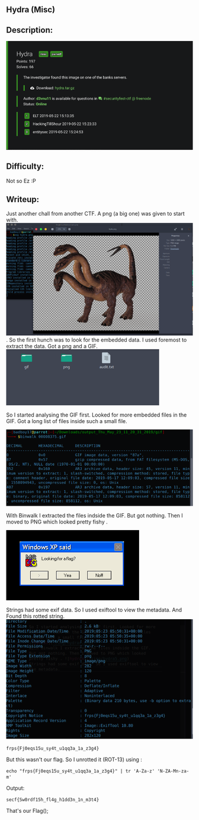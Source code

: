 ## Hydra (Misc)

## Description:

![hydra](./img/hydra1.png)

## Difficulty:
 Not so Ez :P

## Writeup:

Just another chall from another CTF. A png (a big one) was given to start with. 
![hydra1](img/hydra2.png).
So the first hunch was to look for the embedded data.
I used foremost to extract the data. Got a png and a GIF.
![hydra2](img/hydra3.png)

So I started analysing the GIF first. Looked for more embedded files in the GIF. Got a long list of files inside such a small file.

![hydra3](./img/hydra4.png)

With Binwalk I extracted the files indside the GIF. But got nothing. Then I moved to PNG which looked pretty fishy . 

![hydra4](./img/hydra5.png)

Strings had some exif data. So I used exiftool to view the metadata. And Found this rotted string.
![hydra5](./img/hydra6.png)
```
frps{Fj0eqs15u_sy4t_u1qq3a_1a_z3g4}
```
But this wasn't our flag. So I unrotted it (ROT-13) using :
```
echo "frps{Fj0eqs15u_sy4t_u1qq3a_1a_z3g4}" | tr 'A-Za-z' 'N-ZA-Mn-za-m'
```
Output:
```
secf{Sw0rdf15h_fl4g_h1dd3n_1n_m3t4}
```

That's our Flag();
